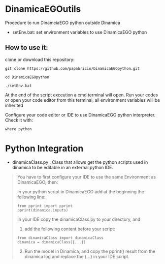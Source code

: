 # DinamicaEGOutils

 Procedure to run DinamciaEGO python outside Dinamica

 - setEnv.bat: set environment variables to use DinamicaEGO python
## How to use it:
clone or download this repository:

```
git clone https://github.com/papabricio/DinamicaEGOpython.git
```

```
cd DinamicaEGOpython
```
```
./setEnv.bat
```

At the end of the script exceution a cmd terminal will open. Run your codes or open your code editor from this terminal, all  environment variables will be inherited

Configure your code editor or IDE to use DinamicaEGO python interpreter. Check it with:
```
where python
```

# Python Integration
- dinamicaClass.py : Class that allows get the python scripts used in dinamica to be editable in an external python IDE.
> You have to first configure your IDE to use the same Environment as DinamicaEGO, then:
> 
> In your python script in DinamicaEGO add at the beginning the following line:
> ```
> from pprint import pprint
> pprint(dinamica.inputs)
> ```
> In your IDE copy the dinamicaClass.py to your directory, and
>   1. add the following content before your script:
> ```
> from dinamicaClass import dinamicaClass
> dinamica = dinamicaClass({...})
> ```
>   2. Run the model in Dinamica, and copy the pprint() result from the dinamica log and replace the {...} in your IDE script.

